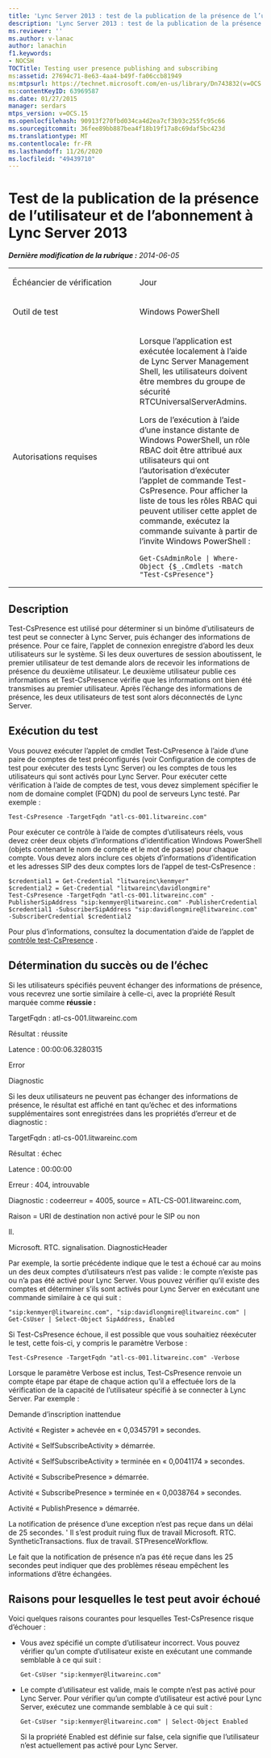 ```yaml
---
title: 'Lync Server 2013 : test de la publication de la présence de l’utilisateur et de l’abonnement'
description: 'Lync Server 2013 : test de la publication de la présence de l’utilisateur et de l’abonnement.'
ms.reviewer: ''
ms.author: v-lanac
author: lanachin
f1.keywords:
- NOCSH
TOCTitle: Testing user presence publishing and subscribing
ms:assetid: 27694c71-8e63-4aa4-b49f-fa06ccb81949
ms:mtpsurl: https://technet.microsoft.com/en-us/library/Dn743832(v=OCS.15)
ms:contentKeyID: 63969587
ms.date: 01/27/2015
manager: serdars
mtps_version: v=OCS.15
ms.openlocfilehash: 90913f270fbd034ca4d2ea7cf3b93c255fc95c66
ms.sourcegitcommit: 36fee89bb887bea4f18b19f17a8c69daf5bc423d
ms.translationtype: MT
ms.contentlocale: fr-FR
ms.lasthandoff: 11/26/2020
ms.locfileid: "49439710"
---
```

# <a name="testing-user-presence-publishing-and-subscribing-in-lync-server-2013"></a>Test de la publication de la présence de l’utilisateur et de l’abonnement à Lync Server 2013

<div data-xmlns="http://www.w3.org/1999/xhtml">

<div class="topic" data-xmlns="http://www.w3.org/1999/xhtml" data-msxsl="urn:schemas-microsoft-com:xslt" data-cs="https://msdn.microsoft.com/">

<div data-asp="https://msdn2.microsoft.com/asp">



</div>

<div id="mainSection">

<div id="mainBody">

<span> </span>

_**Dernière modification de la rubrique :** 2014-06-05_


<table>
<colgroup>
<col style="width: 50%" />
<col style="width: 50%" />
</colgroup>
<tbody>
<tr class="odd">
<td><p>Échéancier de vérification</p></td>
<td><p>Jour</p></td>
</tr>
<tr class="even">
<td><p>Outil de test</p></td>
<td><p>Windows PowerShell</p></td>
</tr>
<tr class="odd">
<td><p>Autorisations requises</p></td>
<td><p>Lorsque l’application est exécutée localement à l’aide de Lync Server Management Shell, les utilisateurs doivent être membres du groupe de sécurité RTCUniversalServerAdmins.</p>
<p>Lors de l’exécution à l’aide d’une instance distante de Windows PowerShell, un rôle RBAC doit être attribué aux utilisateurs qui ont l’autorisation d’exécuter l’applet de commande Test-CsPresence. Pour afficher la liste de tous les rôles RBAC qui peuvent utiliser cette applet de commande, exécutez la commande suivante à partir de l’invite Windows PowerShell :</p>
<pre><code>Get-CsAdminRole | Where-Object {$_.Cmdlets -match &quot;Test-CsPresence&quot;}</code></pre></td>
</tr>
</tbody>
</table>


<div>

## <a name="description"></a>Description

Test-CsPresence est utilisé pour déterminer si un binôme d’utilisateurs de test peut se connecter à Lync Server, puis échanger des informations de présence. Pour ce faire, l’applet de connexion enregistre d’abord les deux utilisateurs sur le système. Si les deux ouvertures de session aboutissent, le premier utilisateur de test demande alors de recevoir les informations de présence du deuxième utilisateur. Le deuxième utilisateur publie ces informations et Test-CsPresence vérifie que les informations ont bien été transmises au premier utilisateur. Après l’échange des informations de présence, les deux utilisateurs de test sont alors déconnectés de Lync Server.

</div>

<div>

## <a name="running-the-test"></a>Exécution du test

Vous pouvez exécuter l’applet de cmdlet Test-CsPresence à l’aide d’une paire de comptes de test préconfigurés (voir Configuration de comptes de test pour exécuter des tests Lync Server) ou les comptes de tous les utilisateurs qui sont activés pour Lync Server. Pour exécuter cette vérification à l’aide de comptes de test, vous devez simplement spécifier le nom de domaine complet (FQDN) du pool de serveurs Lync testé. Par exemple :

    Test-CsPresence -TargetFqdn "atl-cs-001.litwareinc.com"

Pour exécuter ce contrôle à l’aide de comptes d’utilisateurs réels, vous devez créer deux objets d’informations d’identification Windows PowerShell (objets contenant le nom de compte et le mot de passe) pour chaque compte. Vous devez alors inclure ces objets d’informations d’identification et les adresses SIP des deux comptes lors de l’appel de test-CsPresence :

    $credential1 = Get-Credential "litwareinc\kenmyer"
    $credential2 = Get-Credential "litwareinc\davidlongmire"
    Test-CsPresence -TargetFqdn "atl-cs-001.litwareinc.com" -PublisherSipAddress "sip:kenmyer@litwareinc.com" -PublisherCredential $credential1 -SubscriberSipAddress "sip:davidlongmire@litwareinc.com" -SubscriberCredential $credential2

Pour plus d’informations, consultez la documentation d’aide de l’applet de [contrôle test-CsPresence](https://docs.microsoft.com/powershell/module/skype/Test-CsPresence) .

</div>

<div>

## <a name="determining-success-or-failure"></a>Détermination du succès ou de l’échec

Si les utilisateurs spécifiés peuvent échanger des informations de présence, vous recevrez une sortie similaire à celle-ci, avec la propriété Result marquée comme **réussie :**

TargetFqdn : atl-cs-001.litwareinc.com

Résultat : réussite

Latence : 00:00:06.3280315

Error

Diagnostic

Si les deux utilisateurs ne peuvent pas échanger des informations de présence, le résultat est affiché en tant qu’échec et des informations supplémentaires sont enregistrées dans les propriétés d’erreur et de diagnostic :

TargetFqdn : atl-cs-001.litwareinc.com

Résultat : échec

Latence : 00:00:00

Erreur : 404, introuvable

Diagnostic : codeerreur = 4005, source = ATL-CS-001.litwareinc.com,

Raison = URI de destination non activé pour le SIP ou non

Il.

Microsoft. RTC. signalisation. DiagnosticHeader

Par exemple, la sortie précédente indique que le test a échoué car au moins un des deux comptes d’utilisateurs n’est pas valide : le compte n’existe pas ou n’a pas été activé pour Lync Server. Vous pouvez vérifier qu’il existe des comptes et déterminer s’ils sont activés pour Lync Server en exécutant une commande similaire à ce qui suit :

    "sip:kenmyer@litwareinc.com", "sip:davidlongmire@litwareinc.com" | Get-CsUser | Select-Object SipAddress, Enabled

Si Test-CsPresence échoue, il est possible que vous souhaitiez réexécuter le test, cette fois-ci, y compris le paramètre Verbose :

    Test-CsPresence -TargetFqdn "atl-cs-001.litwareinc.com" -Verbose

Lorsque le paramètre Verbose est inclus, Test-CsPresence renvoie un compte étape par étape de chaque action qu’il a effectuée lors de la vérification de la capacité de l’utilisateur spécifié à se connecter à Lync Server. Par exemple :

Demande d’inscription inattendue

Activité « Register » achevée en « 0,0345791 » secondes.

Activité « SelfSubscribeActivity » démarrée.

Activité « SelfSubscribeActivity » terminée en « 0,0041174 » secondes.

Activité « SubscribePresence » démarrée.

Activité « SubscribePresence » terminée en « 0,0038764 » secondes.

Activité « PublishPresence » démarrée.

La notification de présence d’une exception n’est pas reçue dans un délai de 25 secondes. ' Il s’est produit ruing flux de travail Microsoft. RTC. SyntheticTransactions. flux de travail. STPresenceWorkflow.

Le fait que la notification de présence n’a pas été reçue dans les 25 secondes peut indiquer que des problèmes réseau empêchent les informations d’être échangées.

</div>

<div>

## <a name="reasons-why-the-test-might-have-failed"></a>Raisons pour lesquelles le test peut avoir échoué

Voici quelques raisons courantes pour lesquelles Test-CsPresence risque d’échouer :

  - Vous avez spécifié un compte d’utilisateur incorrect. Vous pouvez vérifier qu’un compte d’utilisateur existe en exécutant une commande semblable à ce qui suit :
    
        Get-CsUser "sip:kenmyer@litwareinc.com"

  - Le compte d’utilisateur est valide, mais le compte n’est pas activé pour Lync Server. Pour vérifier qu’un compte d’utilisateur est activé pour Lync Server, exécutez une commande semblable à ce qui suit :
    
        Get-CsUser "sip:kenmyer@litwareinc.com" | Select-Object Enabled
    
    Si la propriété Enabled est définie sur false, cela signifie que l’utilisateur n’est actuellement pas activé pour Lync Server.

</div>

</div>

<span> </span>

</div>

</div>

</div>

